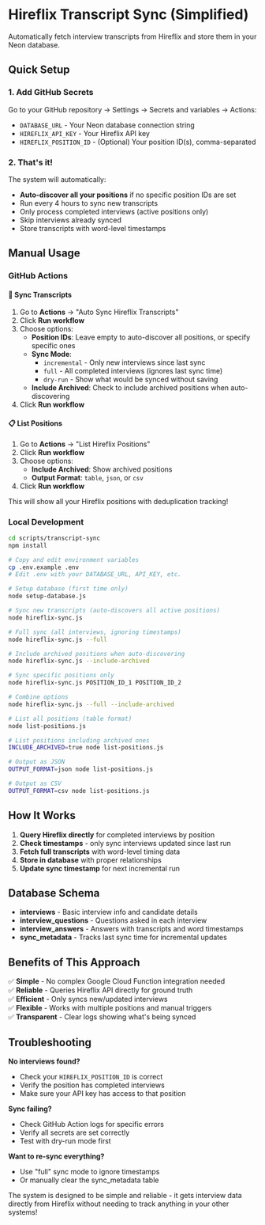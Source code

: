 # Hireflix Transcript Sync (Simplified)

Automatically fetch interview transcripts from Hireflix and store them in your Neon database.

## Quick Setup

### 1. Add GitHub Secrets

Go to your GitHub repository → Settings → Secrets and variables → Actions:

- `DATABASE_URL` - Your Neon database connection string
- `HIREFLIX_API_KEY` - Your Hireflix API key  
- `HIREFLIX_POSITION_ID` - (Optional) Your position ID(s), comma-separated

### 2. That's it!

The system will automatically:
- **Auto-discover all your positions** if no specific position IDs are set
- Run every 4 hours to sync new transcripts
- Only process completed interviews (active positions only)
- Skip interviews already synced
- Store transcripts with word-level timestamps

## Manual Usage

### GitHub Actions

#### 🔄 Sync Transcripts
1. Go to **Actions** → "Auto Sync Hireflix Transcripts"
2. Click **Run workflow**
3. Choose options:
   - **Position IDs**: Leave empty to auto-discover all positions, or specify specific ones
   - **Sync Mode**: 
     - `incremental` - Only new interviews since last sync
     - `full` - All completed interviews (ignores last sync time)
     - `dry-run` - Show what would be synced without saving
   - **Include Archived**: Check to include archived positions when auto-discovering
4. Click **Run workflow**

#### 📋 List Positions
1. Go to **Actions** → "List Hireflix Positions"
2. Click **Run workflow**
3. Choose options:
   - **Include Archived**: Show archived positions
   - **Output Format**: `table`, `json`, or `csv`
4. Click **Run workflow**

This will show all your Hireflix positions with deduplication tracking!

### Local Development

```bash
cd scripts/transcript-sync
npm install

# Copy and edit environment variables
cp .env.example .env
# Edit .env with your DATABASE_URL, API_KEY, etc.

# Setup database (first time only)
node setup-database.js

# Sync new transcripts (auto-discovers all active positions)
node hireflix-sync.js

# Full sync (all interviews, ignoring timestamps)
node hireflix-sync.js --full

# Include archived positions when auto-discovering
node hireflix-sync.js --include-archived

# Sync specific positions only
node hireflix-sync.js POSITION_ID_1 POSITION_ID_2

# Combine options
node hireflix-sync.js --full --include-archived

# List all positions (table format)
node list-positions.js

# List positions including archived ones
INCLUDE_ARCHIVED=true node list-positions.js

# Output as JSON
OUTPUT_FORMAT=json node list-positions.js

# Output as CSV
OUTPUT_FORMAT=csv node list-positions.js
```

## How It Works

1. **Query Hireflix directly** for completed interviews by position
2. **Check timestamps** - only sync interviews updated since last run
3. **Fetch full transcripts** with word-level timing data
4. **Store in database** with proper relationships
5. **Update sync timestamp** for next incremental run

## Database Schema

- **interviews** - Basic interview info and candidate details
- **interview_questions** - Questions asked in each interview
- **interview_answers** - Answers with transcripts and word timestamps
- **sync_metadata** - Tracks last sync time for incremental updates

## Benefits of This Approach

✅ **Simple** - No complex Google Cloud Function integration needed  
✅ **Reliable** - Queries Hireflix API directly for ground truth  
✅ **Efficient** - Only syncs new/updated interviews  
✅ **Flexible** - Works with multiple positions and manual triggers  
✅ **Transparent** - Clear logs showing what's being synced  

## Troubleshooting

**No interviews found?**
- Check your `HIREFLIX_POSITION_ID` is correct
- Verify the position has completed interviews
- Make sure your API key has access to that position

**Sync failing?**
- Check GitHub Action logs for specific errors
- Verify all secrets are set correctly  
- Test with dry-run mode first

**Want to re-sync everything?**
- Use "full" sync mode to ignore timestamps
- Or manually clear the sync_metadata table

The system is designed to be simple and reliable - it gets interview data directly from Hireflix without needing to track anything in your other systems!